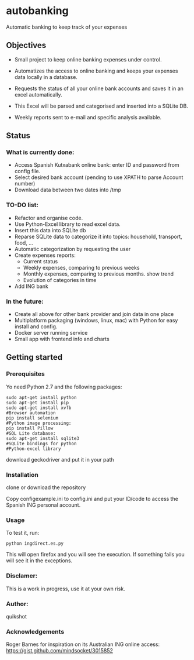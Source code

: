 # autobanking

Automatic banking to keep track of your expenses

## Objectives

* Small project to keep online banking expenses under control.

* Automatizes the access to online banking and keeps your expenses data locally in a database.

* Requests the status of all your online bank accounts and saves it in an excel automatically.

* This Excel will be parsed and categorised and inserted into a SQLite DB.

* Weekly reports sent to e-mail and specific analysis available.

## Status
### What is currently done:
* Access Spanish Kutxabank online bank: enter ID and password from config file. 
* Select desired bank account (pending to use XPATH to parse Account number)
* Download data between two dates into /tmp

### TO-DO list:
* Refactor and organise code.
* Use Python-Excel library to read excel data.
* Insert this data into SQLite db
* Reparse SQLite data to categorize it into topics: household, transport, food, ...
* Automatic categorization by requesting the user
* Create expenses reports:
   * Current status
   * Weekly expenses, comparing to previous weeks
   * Monthly expenses, comparing to previous months. show trend
   * Evolution of categories in time
* Add ING bank

### In the future:
* Create all above for other bank provider and join data in one place
* Multiplatform packaging (windows, linux, mac) with Python for easy install and config.
* Docker server running service
* Small app with frontend info and charts


## Getting started

### Prerequisites

Yo need Python 2.7 and the following packages:
```
sudo apt-get install python
sudo apt-get install pip
sudo apt-get install xvfb
#Browser automation
pip install selenium
#Python image processing:
pip install Pillow
#SQL Lite database:
sudo apt-get install sqlite3
#SQLite bindings for python
#Python-excel library
```

download geckodriver and put it in your path

### Installation

clone or download the repository

Copy configexample.ini to config.ini and put your ID/code to access the Spanish ING personal account.

### Usage

To test it, run:

```
python ingdirect.es.py
```

This will open firefox and you will see the execution.
If something fails you will see it in the exceptions.


### Disclamer:
This is a work in progress, use it at your own risk.


### Author:
quikshot

### Acknowledgements
Roger Barnes for inspiration on its Australian ING online access:
https://gist.github.com/mindsocket/3015852


